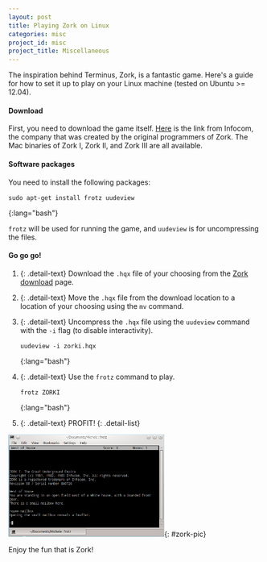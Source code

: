 ```yaml
---
layout: post
title: Playing Zork on Linux
categories: misc
project_id: misc
project_title: Miscellaneous
---
```


The inspiration behind Terminus, Zork, is a fantastic game. Here's a guide for how to set it up to play on your Linux machine (tested on Ubuntu >= 12.04). 

<!-- more -->

#### Download

First, you need to download the game itself. [Here](http://www.infocom-if.org/downloads/downloads.html) is the link from Infocom, the company that was created by the original programmers of Zork. The Mac binaries of Zork I, Zork II, and Zork III are all available. 

#### Software packages

You need to install the following packages: 

	sudo apt-get install frotz uudeview
{:lang="bash"}

`frotz` will be used for running the game, and `uudeview` is for uncompressing the files.

#### Go go go! 

1. {: .detail-text} Download the `.hqx` file of your choosing from the [Zork download](http://www.infocom-if.org/downloads/downloads.html) page. 
2. {: .detail-text} Move the `.hqx` file from the download location to a location of your choosing using the `mv` command. 
3. {: .detail-text} Uncompress the `.hqx` file using the `uudeview` command with the `-i` flag (to disable interactivity).		
	
	   uudeview -i zorki.hqx   	
	{:lang="bash"}

4. {: .detail-text} Use the `frotz` command to play.

	   frotz ZORKI  	
	{:lang="bash"}

5. {: .detail-text} PROFIT!
{: .detail-list}

![Screenshot of Zork being played on a Linux machine](/imgs/zork.png){: #zork-pic}

Enjoy the fun that is Zork!

